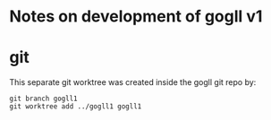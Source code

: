 # Notes on development of gogll v1

# git
This separate git worktree was created inside the gogll git repo by:

```
git branch gogll1
git worktree add ../gogll1 gogll1 
```